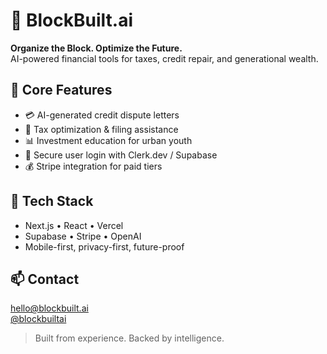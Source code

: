 # 🧱 BlockBuilt.ai

**Organize the Block. Optimize the Future.**  
AI-powered financial tools for taxes, credit repair, and generational wealth.

## 🔑 Core Features
- 💳 AI-generated credit dispute letters
- 🧾 Tax optimization & filing assistance
- 📊 Investment education for urban youth
- 🔐 Secure user login with Clerk.dev / Supabase
- 💰 Stripe integration for paid tiers

## 🚀 Tech Stack
- Next.js • React • Vercel
- Supabase • Stripe • OpenAI
- Mobile-first, privacy-first, future-proof

## 📫 Contact
[hello@blockbuilt.ai](mailto:hello@blockbuilt.ai)  
[@blockbuiltai](https://instagram.com/blockbuiltai)

> Built from experience. Backed by intelligence.